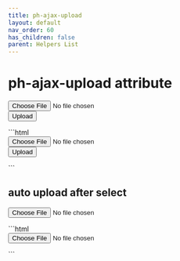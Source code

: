 ```yaml
---
title: ph-ajax-upload
layout: default
nav_order: 60
has_children: false
parent: Helpers List
---
```


# ph-ajax-upload attribute

<div class="code-example" markdown="1">
<span id="blob-result" ph-data-consumer="innerhtml"></span>
<form
  method="put"
  ph-blob
  ph-target="#blob-result"
  ph-ajax-upload="https://pagehelper.lets-script.com/upload/r2-blob"
  action=""
  novalidate
>
  <input type="file" name="file" ph-disable-on-working/>
  <div
    ph-error-css="is-invalid"
    ph-error-message="please select a file."
  ></div>
  <button type="submit" class="btn"
  ph-disable-on-working
  >Upload</button>
</form>
</div>
```html
<span id="blob-result" ph-data-consumer="innerhtml"></span>
<form
  method="put"
  ph-blob
  ph-target="#blob-result"
  ph-ajax-upload="https://pagehelper.lets-script.com/upload/r2-blob"
  action=""
  novalidate
>
  <input type="file" name="file" ph-disable-on-working/>
  <div
    ph-error-css="is-invalid"
    ph-error-message="please select a file."
  ></div>
  <button type="submit" ph-disable-on-working class="btn">Upload</button>
</form>
```

## auto upload after select

<div class="code-example" markdown="1">
<span id="blob-result-auto" ph-data-consumer="innerhtml"></span>
<form
  method="put"
  ph-blob
  ph-auto-start
  ph-target="#blob-result-auto"
  ph-ajax-upload="https://pagehelper.lets-script.com/upload/r2-blob"
  action=""
  novalidate
>
  <input type="file" name="file" />
  <div
    ph-error-css="is-invalid"
    ph-error-message="please select a file."
  ></div>
</form>
</div>
```html
<span id="blob-result-auto" ph-data-consumer="innerhtml"></span>
<form
  method="put"
  ph-blob
  ph-auto-start
  ph-target="#blob-result-auto"
  ph-ajax-upload="https://pagehelper.lets-script.com/upload/r2-blob"
  action=""
  novalidate
>
  <input type="file" name="file" />
  <div
    ph-error-css="is-invalid"
    ph-error-message="please select a file."
  ></div>
</form>
```
